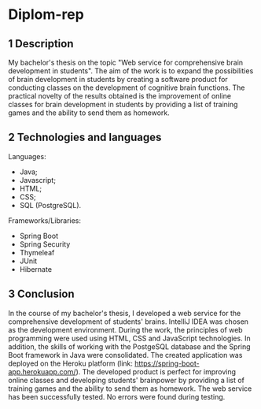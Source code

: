 # Diplom-rep
## 1 Description
My bachelor's thesis on the topic "Web service for comprehensive brain development in students".
The aim of the work is to expand the possibilities of brain development in students by creating a software product for conducting classes on the development of cognitive brain functions.
The practical novelty of the results obtained is the improvement of online classes for brain development in students by providing a list of training games and the ability to send them as homework.

## 2 Technologies and languages
Languages:
- Java;
- Javascript;
- HTML;
- CSS;
- SQL (PostgreSQL).

Frameworks/Libraries:
- Spring Boot
- Spring Security
- Thymeleaf
- JUnit
- Hibernate

## 3 Conclusion
In the course of my bachelor's thesis, I developed a web service for the comprehensive development of students' brains. IntelliJ IDEA was chosen as the development environment.
During the work, the principles of web programming were used using HTML, CSS and JavaScript technologies. In addition, the skills of working with the PostgeSQL database and the Spring Boot framework in Java were consolidated. The created application was deployed on the Heroku platform (link: https://spring-boot-app.herokuapp.com/).
The developed product is perfect for improving online classes and developing students' brainpower by providing a list of training games and the ability to send them as homework.
The web service has been successfully tested. No errors were found during testing.
